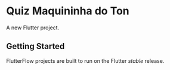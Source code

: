 # Quiz Maquininha do Ton

A new Flutter project.

## Getting Started

FlutterFlow projects are built to run on the Flutter _stable_ release.
